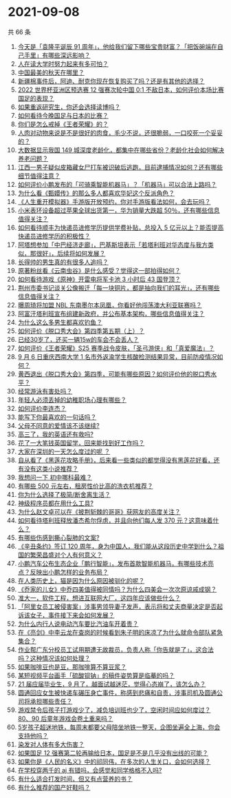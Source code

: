 # 2021-09-08

共 66 条

<!-- BEGIN -->
<!-- 最后更新时间 Wed Sep 08 2021 05:15:13 GMT+0800 (China Standard Time) -->

1. [今天是「袁隆平诞辰 91
   周年」，他给我们留下哪些宝贵财富？「把饭碗端在自己手里」有哪些深远影响？](https://www.zhihu.com/question/485193733)
1. [人在读大学时努力起来有多可怕？](https://www.zhihu.com/question/304422827)
1. [中国最美的秋天在哪里？](https://www.zhihu.com/question/25516962)
1. [新疆棉事件后，阿迪、耐克你现在恢复购买了吗？还是有其他的选择？](https://www.zhihu.com/question/465033483)
1. [2022 世界杯亚洲区预选赛 12 强赛次轮中国 0:1
   不敌日本，如何评价本场比赛国足的表现？](https://www.zhihu.com/question/485320038)
1. [如果重返研究生，你还会选择读博吗？](https://www.zhihu.com/question/483788278)
1. [如何看待今晚国足与日本的比赛？](https://www.zhihu.com/question/485194011)
1. [你们是怎么戒掉《王者荣耀》的？](https://www.zhihu.com/question/457993130)
1. [人肉对动物来说是不是很好的肉食，毛少不说，还很脆弱，一口咬死一个妥妥的？](https://www.zhihu.com/question/477807786)
1. [大数据显示我国 149
   城深度老龄化，都集中在哪些省份？老龄化社会如何解决养老问题？](https://www.zhihu.com/question/484982858)
1. [江西一男子疑似皮箱藏女尸打车被识破后逃跑，目前逮捕情况如何？还有哪些细节值得注意？](https://www.zhihu.com/question/485333193)
1. [如何评价小鹏发布的「可骑乘智能机器马」？「机器马」可以合法上路吗？](https://www.zhihu.com/question/485255102)
1. [为什么看《甄嬛传》的那么多人都喜欢华妃这个反派角色？](https://www.zhihu.com/question/24823315)
1. [《人生重开模拟器》手游版开放预约，你对手游版看法如何，会去玩吗？](https://www.zhihu.com/question/485231623)
1. [小米表环设备超过苹果全球出货第一，华为销量大跌超
   50％，还有哪些信息值得关注？](https://www.zhihu.com/question/484683869)
1. [如何看待顺丰为快递员进修学历提供学费补贴，总投入 5
   亿元以上？能否提高快递员进修学历的积极性？](https://www.zhihu.com/question/485204270)
1. [阿塔想参加「中巴经济走廊」，巴基斯坦表示「若塔利班对华态度与我方类似，那很好」，后续将如何发展？](https://www.zhihu.com/question/485239844)
1. [长得帅的男生真的有很多人追吗？](https://www.zhihu.com/question/466307046)
1. [原著粉丝看《云南虫谷》是什么感受？觉得这一部拍得如何？](https://www.zhihu.com/question/483556325)
1. [如何看待游戏《原神》开雷电将军卡池 3 小时后 43 国登顶？](https://www.zhihu.com/question/484478612)
1. [荆州市委书记谈关公像搬迁「每一块铜片，都是抽向我们的耳光」，还有哪些信息值得关注？](https://www.zhihu.com/question/485228372)
1. [曝周琦将加盟 NBL 东南墨尔本凤凰，你看好他闯荡澳大利亚联赛吗？](https://www.zhihu.com/question/485130832)
1. [阿富汗塔利班宣布组建新政府，并公布基本架构，哪些信息值得关注？](https://www.zhihu.com/question/485395119)
1. [为什么这么多男生都喜欢钓鱼？](https://www.zhihu.com/question/483306668)
1. [如何评价《脱口秀大会》第四季第五期（上）？](https://www.zhihu.com/question/485245336)
1. [已经30岁了，还买一辆15w的车会不会丢人？](https://www.zhihu.com/question/484218237)
1. [如何评价《王者荣耀》S25
   赛季战令皮肤，「圣弓游侠」和「真爱魔法」？](https://www.zhihu.com/question/485118863)
1. [9 月 6 日重庆西南大学 1
   名市外返渝学生核酸检测结果异常，目前防疫情况如何？](https://www.zhihu.com/question/485167022)
1. [黄西退出《脱口秀大会》第四季，可能有哪些原因？如何评价他的脱口秀水平？](https://www.zhihu.com/question/485374020)
1. [经常游泳有害处吗？](https://www.zhihu.com/question/470855035)
1. [年轻人必须丢掉的幼稚职场心理有哪些？](https://www.zhihu.com/question/484405014)
1. [如何评价李连杰？](https://www.zhihu.com/question/48624630)
1. [能写下你最喜欢的一句话吗？](https://www.zhihu.com/question/482815417)
1. [父母不同意的爱情该不该继续?](https://www.zhihu.com/question/485215803)
1. [高三了，我的英语还有救吗?](https://www.zhihu.com/question/481043049)
1. [花了一大笔钱英国留学，回来能找到好工作吗？](https://www.zhihu.com/question/477157158)
1. [大家在深圳的一天怎么度过的呢 ？](https://www.zhihu.com/question/479143486)
1. [自从看了《黑莲花攻略手册》，后来看一些类似的都觉得没有黑莲花好看，还有没有这类小说推荐？](https://www.zhihu.com/question/337178212)
1. [我想问一下 初中哪科最难？](https://www.zhihu.com/question/484190478)
1. [有哪些 500 元左右，租房性价比高的洗衣机推荐？](https://www.zhihu.com/question/387233894)
1. [你为什么选择了极简/断舍离生活？](https://www.zhihu.com/question/368822447)
1. [神级程序员都在用什么工具?](https://www.zhihu.com/question/465346075)
1. [为什么赵文卓可以在《披荆斩棘的哥哥》获网友的高度关注？](https://www.zhihu.com/question/483432914)
1. [如何看待塔利班释放潘杰希尔俘虏，并且向他们每人发 370
   元？这意味着什么？](https://www.zhihu.com/question/485209591)
1. [有哪些伤感到撕心裂肺的文案?](https://www.zhihu.com/question/459224880)
1. [《辛丑条约》签订 120
   周年，身为中国人，我们能从这段历史中学到什么？祖国的繁荣昌盛对个人有何意义？](https://www.zhihu.com/question/485249537)
1. [小鹏汽车公布生态企业「鹏行智能」，发布首款智能机器马，有哪些技术亮点？反映出小鹏怎样的业务布局？](https://www.zhihu.com/question/485237713)
1. [在人类历史上，猫是因为什么原因被驯化的呢？](https://www.zhihu.com/question/399880441)
1. [《乔家的儿女》中乔四美值得被同情吗？为什么四美会一次次原谅戚成钢？](https://www.zhihu.com/question/484600151)
1. [准大一，软件工程，想进互联网大厂，这四年应该做些什么？](https://www.zhihu.com/question/476165475)
1. [「阿里女员工被侵害案」涉事男领导妻子发声，表示将和丈夫商量决定是否起诉该女子，事件接下来会如何发展？](https://www.zhihu.com/question/485195286)
1. [为什么内行人说电动汽车要比汽油车开着贵？](https://www.zhihu.com/question/473523126)
1. [在《亮剑》中李云龙在查岗的时候看到朱子明的床凉了为什么就命令部队紧急集合？](https://www.zhihu.com/question/348869509)
1. [作业帮广东分校员工试用期遭无故裁员，负责人称「你告就是了」，这合法吗？这种情况该如何处理？](https://www.zhihu.com/question/485248419)
1. [如果咖啡豆也是豆，那咖啡算不算豆浆？](https://www.zhihu.com/question/483758716)
1. [某短视频平台画手「硫酸钡钠」的稿件姿势算是临摹的吗？](https://www.zhihu.com/question/484882259)
1. [21 届应届毕业生，9
   月了，越面试越迷茫，觉得心态崩了，该怎么办？](https://www.zhihu.com/question/484278176)
1. [圆通回应女生被快递车碾压身亡事件，称感到悲痛和自责，涉事司机及圆通公司将承担哪些责任？](https://www.zhihu.com/question/485222103)
1. [游戏禁令后孩子打游戏少了，减负培训班也少了，空闲时间应如何度过？ 80、90
   后童年游戏会卷土重来吗？](https://www.zhihu.com/question/485051536)
1. [5岁孩子超迷地铁，每周末都要父母陪坐地铁一整天，企图坐遍全上海，你会支持他吗？](https://www.zhihu.com/question/484372748)
1. [染发对人体有多大伤害？](https://www.zhihu.com/question/295486674)
1. [如果国足 12
   强赛第二轮再输给日本，国足是不是几乎没有出线的可能？](https://www.zhihu.com/question/484874590)
1. [如果你是《人民的名义》中的祁同伟，在多次的人生关口，会如何选择？](https://www.zhihu.com/question/378595010)
1. [在学校穿两千的 aj 有错吗，会感觉和同学格格不入吗?](https://www.zhihu.com/question/481750173)
1. [有什么适合打发时间，但又有点营养的书？](https://www.zhihu.com/question/485183660)
1. [有什么推荐的国产好鞋吗？](https://www.zhihu.com/question/452510931)

<!-- END -->
